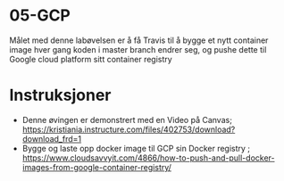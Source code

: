 # 05-GCP

Målet med denne labøvelsen er å få Travis til å bygge et nytt container image hver gang koden i master branch endrer seg, og pushe dette til Google cloud platform sitt container registry 



# Instruksjoner 

- Denne øvingen er demonstrert med en Video på Canvas; https://kristiania.instructure.com/files/402753/download?download_frd=1 
- Bygge og laste opp docker image til GCP sin Docker registry ; https://www.cloudsavvyit.com/4866/how-to-push-and-pull-docker-images-from-google-container-registry/
